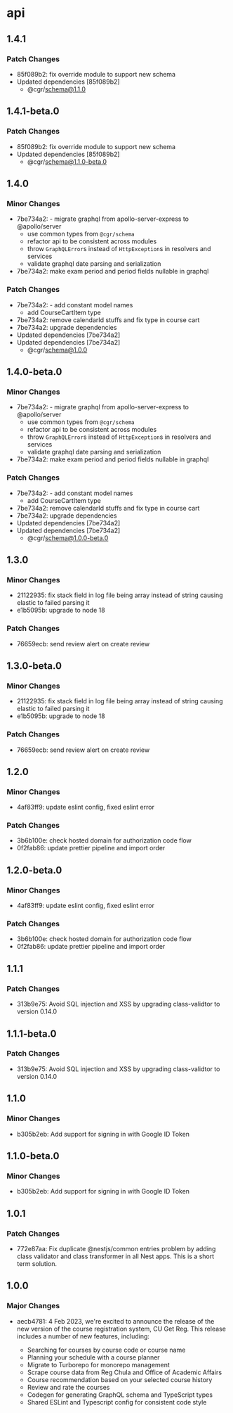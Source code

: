 # api

## 1.4.1

### Patch Changes

- 85f089b2: fix override module to support new schema
- Updated dependencies [85f089b2]
  - @cgr/schema@1.1.0

## 1.4.1-beta.0

### Patch Changes

- 85f089b2: fix override module to support new schema
- Updated dependencies [85f089b2]
  - @cgr/schema@1.1.0-beta.0

## 1.4.0

### Minor Changes

- 7be734a2: - migrate graphql from apollo-server-express to @apollo/server
  - use common types from `@cgr/schema`
  - refactor api to be consistent across modules
  - throw `GraphQLError`s instead of `HttpException`s in resolvers and services
  - validate graphql date parsing and serialization
- 7be734a2: make exam period and period fields nullable in graphql

### Patch Changes

- 7be734a2: - add constant model names
  - add CourseCartItem type
- 7be734a2: remove calendarId stuffs and fix type in course cart
- 7be734a2: upgrade dependencies
- Updated dependencies [7be734a2]
- Updated dependencies [7be734a2]
  - @cgr/schema@1.0.0

## 1.4.0-beta.0

### Minor Changes

- 7be734a2: - migrate graphql from apollo-server-express to @apollo/server
  - use common types from `@cgr/schema`
  - refactor api to be consistent across modules
  - throw `GraphQLError`s instead of `HttpException`s in resolvers and services
  - validate graphql date parsing and serialization
- 7be734a2: make exam period and period fields nullable in graphql

### Patch Changes

- 7be734a2: - add constant model names
  - add CourseCartItem type
- 7be734a2: remove calendarId stuffs and fix type in course cart
- 7be734a2: upgrade dependencies
- Updated dependencies [7be734a2]
- Updated dependencies [7be734a2]
  - @cgr/schema@1.0.0-beta.0

## 1.3.0

### Minor Changes

- 21122935: fix stack field in log file being array instead of string causing elastic to failed parsing it
- e1b5095b: upgrade to node 18

### Patch Changes

- 76659ecb: send review alert on create review

## 1.3.0-beta.0

### Minor Changes

- 21122935: fix stack field in log file being array instead of string causing elastic to failed parsing it
- e1b5095b: upgrade to node 18

### Patch Changes

- 76659ecb: send review alert on create review

## 1.2.0

### Minor Changes

- 4af83ff9: update eslint config, fixed eslint error

### Patch Changes

- 3b6b100e: check hosted domain for authorization code flow
- 0f2fab86: update prettier pipeline and import order

## 1.2.0-beta.0

### Minor Changes

- 4af83ff9: update eslint config, fixed eslint error

### Patch Changes

- 3b6b100e: check hosted domain for authorization code flow
- 0f2fab86: update prettier pipeline and import order

## 1.1.1

### Patch Changes

- 313b9e75: Avoid SQL injection and XSS by upgrading class-validtor to version 0.14.0

## 1.1.1-beta.0

### Patch Changes

- 313b9e75: Avoid SQL injection and XSS by upgrading class-validtor to version 0.14.0

## 1.1.0

### Minor Changes

- b305b2eb: Add support for signing in with Google ID Token

## 1.1.0-beta.0

### Minor Changes

- b305b2eb: Add support for signing in with Google ID Token

## 1.0.1

### Patch Changes

- 772e87aa: Fix duplicate @nestjs/common entries problem by adding class validator and class transformer in all Nest apps. This is a short term solution.

## 1.0.0

### Major Changes

- aecb4781: 4 Feb 2023, we're excited to announce the release of the new version of the course registration system, CU Get Reg. This release includes a number of new features, including:

  - Searching for courses by course code or course name
  - Planning your schedule with a course planner
  - Migrate to Turborepo for monorepo management
  - Scrape course data from Reg Chula and Office of Academic Affairs
  - Course recommendation based on your selected course history
  - Review and rate the courses
  - Codegen for generating GraphQL schema and TypeScript types
  - Shared ESLint and Typescript config for consistent code style
